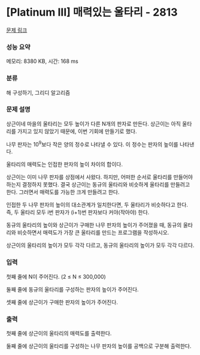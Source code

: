 # [Platinum III] 매력있는 울타리 - 2813 

[문제 링크](https://www.acmicpc.net/problem/2813) 

### 성능 요약

메모리: 8380 KB, 시간: 168 ms

### 분류

해 구성하기, 그리디 알고리즘

### 문제 설명

<p>상근이네 마을의 울타리는 모두 높이가 다른 N개의 판자로 만든다. 상근이는 아직 울타리를 가지고 있지 않았기 때문에, 이번 기회에 만들기로 했다.</p>

<p>나무 판자는 10<sup>9</sup>보다 작은 양의 정수로 나타낼 수 있다. 이 정수는 판자의 높이를 나타낸다.</p>

<p>울타리의 매력도는 인접한 판자의 높이 차이의 합이다.</p>

<p>상근이는 이미 나무 판자를 상점에서 사왔다. 하지만, 어떠한 순서로 울타리를 만들어야 하는지 결정하지 못했다. 결국 상근이는 동규의 울타리와 비슷하게 울타리를 만들려고 한다. 그러면서 매력도를 가능한 크게 만들려고 한다.</p>

<p>인접한 두 나무 판자의 높이의 대소관계가 일치한다면, 두 울타리가 비슷하다고 한다. 즉, 두 울타리 모두 i번 판자가 (i+1)번 판자보다 커야(작아야) 한다.</p>

<p>동규의 울타리의 높이와 상근이가 구매한 나무 판자의 높이가 주어졌을 때, 동규의 울타리와 비슷하면서 매력도가 가장 큰 울타리를 만드는 프로그램을 작성하시오.</p>

<p>상근이의 울타리의 높이가 모두 각각 다르고, 동규의 울타리의 높이가 모두 각각 다르다.</p>

### 입력 

 <p>첫째 줄에 N이 주어진다. (2 ≤ N ≤ 300,000)</p>

<p>둘째 줄에 동규의 울타리를 구성하는 판자의 높이가 주어진다.</p>

<p>셋째 줄에 상근이가 구매한 판자의 높이가 주어진다.</p>

### 출력 

 <p>첫째 줄에 상근이의 울타리의 매력도를 출력한다.</p>

<p>둘째 줄에 상근이의 울타리를 구성하는 나무 판자의 높이를 공백으로 구분해 출력한다.</p>


